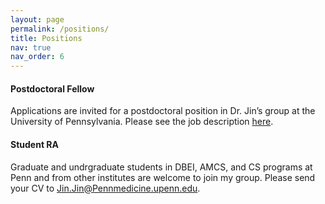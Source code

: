 ```yaml
---
layout: page
permalink: /positions/
title: Positions
nav: true
nav_order: 6
---
```


#### **Postdoctoral Fellow**

Applications are invited for a postdoctoral position in Dr. Jin’s group at the University of Pennsylvania. Please see the job description [here](https://www.dropbox.com/scl/fi/fcg26q9hs92kggyy0dmy1/Postdoctoral-Fellow-Position-Jin-Penn-Medicine.pdf?rlkey=a2s1dy5qpjmcv65qizrpo4ynw&st=shlfivql&dl=0).

#### **Student RA**

Graduate and undrgraduate students in DBEI, AMCS, and CS programs at Penn and from other institutes are welcome to join my group. Please send your CV to <a href = "mailto: Jin.Jin@Pennmedicine.upenn.edu">Jin.Jin@Pennmedicine.upenn.edu</a>.
